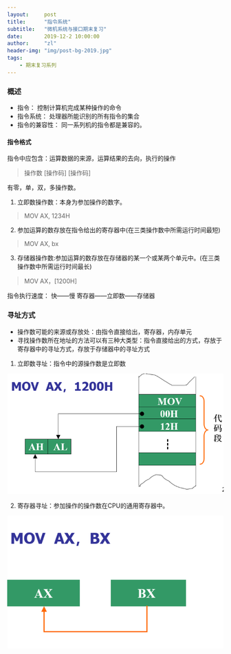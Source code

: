 ```yaml
---
layout:     post
title:      "指令系统"
subtitle:   "微机系统与接口期末复习"
date:       2019-12-2 10:00:00
author:     "zl"
header-img: "img/post-bg-2019.jpg"
tags:
    - 期末复习系列
---
```


### 概述

- 指令：
控制计算机完成某种操作的命令
- 指令系统：
处理器所能识别的所有指令的集合
- 指令的兼容性：
同一系列机的指令都是兼容的。

#### 指令格式

指令中应包含：运算数据的来源，运算结果的去向，执行的操作

> 操作数 [操作码] [操作码]

有零，单，双，多操作数。

1. 立即数操作数：本身为参加操作的数字。

> MOV AX, 1234H

2.  参加运算的数存放在指令给出的寄存器中(在三类操作数中所需运行时间最短)

> MOV AX, bx

3. 存储器操作数:参加运算的数存放在存储器的某一个或某两个单元中。(在三类操作数中所需运行时间最长)

>MOV  AX，[1200H]

指令执行速度： 快——慢 寄存器——立即数——存储器 


### 寻址方式

- 操作数可能的来源或存放处：由指令直接给出，寄存器，内存单元
- 寻找操作数所在地址的方法可以有三种大类型：指令直接给出的方式，存放于寄存器中的寻址方式，存放于存储器中的寻址方式

1. 立即数寻址：指令中的源操作数是立即数

![avatar](/img/in-post/2019-12-23-weiji1/1.PNG)

2. 寄存器寻址：参加操作的操作数在CPU的通用寄存器中。

![avatar](/img/in-post/2019-12-23-weiji1/2.PNG)



 








